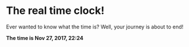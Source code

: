 # The real time clock!

Ever wanted to know what the time is? Well, your journey is about to end!

**The time is Nov 27, 2017, 22:24**